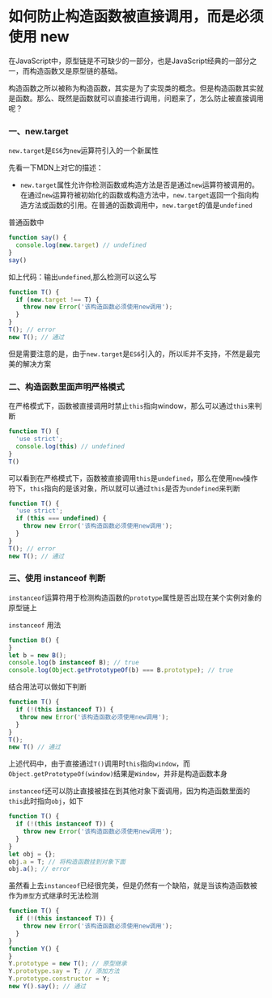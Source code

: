 # 如何防止构造函数被直接调用，而是必须使用 new

在JavaScript中，原型链是不可缺少的一部分，也是JavaScript经典的一部分之一，而构造函数又是原型链的基础。

构造函数之所以被称为构造函数，其实是为了实现类的概念。但是构造函数其实就是函数。那么、既然是函数就可以直接进行调用，问题来了，怎么防止被直接调用呢？

### 一、new.target

`new.target`是`ES6`为`new`运算符引入的一个新属性

先看一下MDN上对它的描述：

-  `new.target`属性允许你检测函数或构造方法是否是通过`new`运算符被调用的。在通过`new`运算符被初始化的函数或构造方法中，`new.target`返回一个指向构造方法或函数的引用。在普通的函数调用中，`new.target`的值是`undefined`

普通函数中
```javascript
function say() {
  console.log(new.target) // undefined
}
say()
```
如上代码：输出`undefined`,那么检测可以这么写
```javascript
function T() {
  if (new.target !== T) {
    throw new Error('该构造函数必须使用new调用');
  }
}
T(); // error
new T(); // 通过
```
但是需要注意的是，由于`new.target`是`ES6`引入的，所以IE并不支持，不然是最完美的解决方案

### 二、构造函数里面声明严格模式

在严格模式下，函数被直接调用时禁止`this`指向window，那么可以通过`this`来判断
```javascript
function T() {
  'use strict';
  console.log(this) // undefined
}
T()
```
可以看到在严格模式下，函数被直接调用`this`是`undefined`，那么在使用`new`操作符下，`this`指向的是该对象，所以就可以通过`this`是否为`undefined`来判断
```javascript
function T() {
  'use strict';
  if (this === undefined) {
    throw new Error('该构造函数必须使用new调用');
  }
}
T(); // error
new T(); // 通过
```
### 三、使用 instanceof 判断
`instanceof`运算符用于检测构造函数的`prototype`属性是否出现在某个实例对象的原型链上

`instanceof` 用法
```javascript
function B() {
}
let b = new B();
console.log(b instanceof B); // true
console.log(Object.getPrototypeOf(b) === B.prototype); // true
```
结合用法可以做如下判断
```javascript
function T() {
  if (!(this instanceof T)) {
   throw new Error('该构造函数必须使用new调用');
  }
}
T();
new T() // 通过
```
上述代码中，由于直接通过`T()`调用时`this`指向`window`，而`Object.getPrototypeOf(window)`结果是`Window`，并非是构造函数本身

`instanceof`还可以防止直接被挂在到其他对象下面调用，因为构造函数里面的`this`此时指向`obj`，如下
```javascript
function T() {
  if (!(this instanceof T)) {
    throw new Error('该构造函数必须使用new调用');
  }
}
let obj = {};
obj.a = T; // 将构造函数挂到对象下面
obj.a(); // error
```
虽然看上去`instanceof`已经很完美，但是仍然有一个缺陷，就是当该构造函数被作为`原型`方式继承时无法检测
```javascript
function T() {
  if (!(this instanceof T)) {
    throw new Error('该构造函数必须使用new调用');
  }
}
function Y() {
}
Y.prototype = new T(); // 原型继承
Y.prototype.say = T; // 添加方法
Y.prototype.constructor = Y;
new Y().say(); // 通过
```
